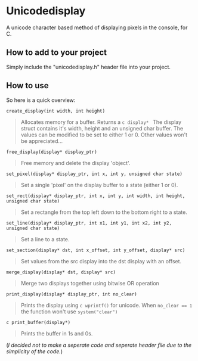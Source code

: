 # Unicodedisplay
A unicode character based method of displaying pixels in the console, for C.

## How to add to your project
Simply include the "unicodedisplay.h" header file into your project.

## How to use
So here is a quick overview:

``` create_display(int width, int height) ```

> Allocates memory for a buffer. Returns a ```c display* ```
The display struct contains it's width, height and an unsigned char buffer.
The values can be modified to be set to either 1 or 0. Other values won't be appreciated...


``` free_display(display* display_ptr) ```

> Free memory and delete the display 'object'.


``` set_pixel(display* display_ptr, int x, int y, unsigned char state) ```

> Set a single 'pixel' on the display buffer to a state (either 1 or 0).


``` set_rect(display* display_ptr, int x, int y, int width, int height, unsigned char state) ```

> Set a rectangle from the top left down to the bottom right to a state.


``` set_line(display* display_ptr, int x1, int y1, int x2, int y2, unsigned char state) ```

> Set a line to a state.


``` set_section(display* dst, int x_offset, int y_offset, display* src) ```

> Set values from the src display into the dst display with an offset.


``` merge_display(display* dst, display* src) ```

> Merge two displays together using bitwise OR operation


``` print_display(display* display_ptr, int no_clear) ```

> Prints the display using ```c wprintf()``` for unicode.
When ``` no_clear == 1 ``` the function won't use ``` system("clear") ```


```c print_buffer(display*) ```

> Prints the buffer in 1s and 0s.

(*I decided not to make a seperate code and seperate header file due to the simplicity of the code.*)
